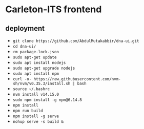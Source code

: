 # Carleton-ITS frontend

## deployment 

 * `git clone https://github.com/AbdulMutakabbir/dna-ui.git`
 * `cd dna-ui/`
 * `rm package-lock.json`
 * `sudo apt-get update`
 * `sudo apt install nodejs`
 * `sudo apt-get upgrade nodejs`
 * `sudo apt install npm`
 * `curl -o- https://raw.githubusercontent.com/nvm-sh/nvm/v0.35.3/install.sh | bash`
 * `source ~/.bashrc`
 * `nvm install v14.15.0`
 * `sudo npm install -g npm@6.14.8`
 * `npm install`
 * `npm run build`
 * `npm install -g serve`
 * `nohup serve -s build &`
